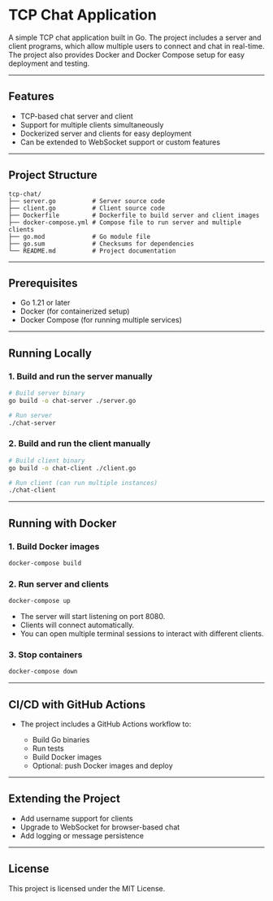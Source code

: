 # TCP Chat Application

A simple TCP chat application built in Go. The project includes a server and client programs, which allow multiple users to connect and chat in real-time. The project also provides Docker and Docker Compose setup for easy deployment and testing.

---

## Features

* TCP-based chat server and client
* Support for multiple clients simultaneously
* Dockerized server and clients for easy deployment
* Can be extended to WebSocket support or custom features

---

## Project Structure

```
tcp-chat/
├── server.go          # Server source code
├── client.go          # Client source code
├── Dockerfile         # Dockerfile to build server and client images
├── docker-compose.yml # Compose file to run server and multiple clients
├── go.mod             # Go module file
├── go.sum             # Checksums for dependencies
└── README.md          # Project documentation
```

---

## Prerequisites

* Go 1.21 or later
* Docker (for containerized setup)
* Docker Compose (for running multiple services)

---

## Running Locally

### 1. Build and run the server manually

```bash
# Build server binary
go build -o chat-server ./server.go

# Run server
./chat-server
```

### 2. Build and run the client manually

```bash
# Build client binary
go build -o chat-client ./client.go

# Run client (can run multiple instances)
./chat-client
```

---

## Running with Docker

### 1. Build Docker images

```bash
docker-compose build
```

### 2. Run server and clients

```bash
docker-compose up
```

* The server will start listening on port 8080.
* Clients will connect automatically.
* You can open multiple terminal sessions to interact with different clients.

### 3. Stop containers

```bash
docker-compose down
```

---

## CI/CD with GitHub Actions

* The project includes a GitHub Actions workflow to:

  * Build Go binaries
  * Run tests
  * Build Docker images
  * Optional: push Docker images and deploy

---

## Extending the Project

* Add username support for clients
* Upgrade to WebSocket for browser-based chat
* Add logging or message persistence

---

## License

This project is licensed under the MIT License.


